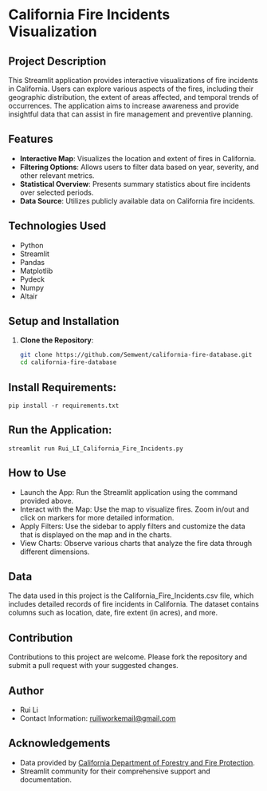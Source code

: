 # California Fire Incidents Visualization

## Project Description

This Streamlit application provides interactive visualizations of fire incidents in California. Users can explore various aspects of the fires, including their geographic distribution, the extent of areas affected, and temporal trends of occurrences. The application aims to increase awareness and provide insightful data that can assist in fire management and preventive planning.

## Features

- **Interactive Map**: Visualizes the location and extent of fires in California.
- **Filtering Options**: Allows users to filter data based on year, severity, and other relevant metrics.
- **Statistical Overview**: Presents summary statistics about fire incidents over selected periods.
- **Data Source**: Utilizes publicly available data on California fire incidents.

## Technologies Used

- Python
- Streamlit
- Pandas
- Matplotlib
- Pydeck
- Numpy
- Altair

## Setup and Installation

1. **Clone the Repository**:
   ```bash
   git clone https://github.com/Semwent/california-fire-database.git
   cd california-fire-database

## Install Requirements:
  
    pip install -r requirements.txt

## Run the Application:
    streamlit run Rui_LI_California_Fire_Incidents.py

## How to Use
- Launch the App: Run the Streamlit application using the command provided above.
- Interact with the Map: Use the map to visualize fires. Zoom in/out and click on markers for more detailed information.
- Apply Filters: Use the sidebar to apply filters and customize the data that is displayed on the map and in the charts.
- View Charts: Observe various charts that analyze the fire data through different dimensions.

## Data
The data used in this project is the California_Fire_Incidents.csv file, which includes detailed records of fire incidents in California. The dataset contains columns such as location, date, fire extent (in acres), and more.

## Contribution
Contributions to this project are welcome. Please fork the repository and submit a pull request with your suggested changes.

## Author
- Rui Li
- Contact Information: ruiliworkemail@gmail.com

## Acknowledgements
- Data provided by [California Department of Forestry and Fire Protection](https://www.fire.ca.gov/).
- Streamlit community for their comprehensive support and documentation.

